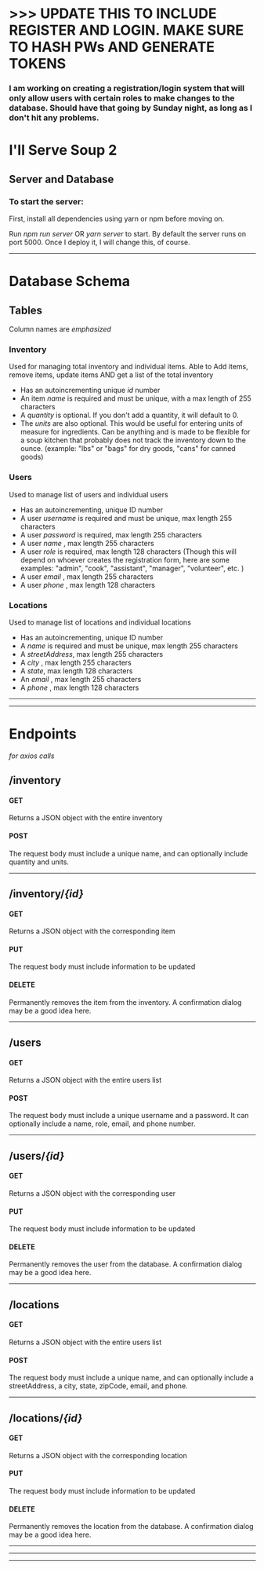 # >>> UPDATE THIS TO INCLUDE REGISTER AND LOGIN. MAKE SURE TO HASH PWs AND GENERATE TOKENS

### I am working on creating a registration/login system that will only allow users with certain roles to make changes to the database. Should have that going by Sunday night, as long as I don't hit any problems.

# I'll Serve Soup 2

## Server and Database

### To start the server:

First, install all dependencies using yarn or npm before moving on.

Run _npm run server_ OR _yarn server_ to start. By default the server runs on port 5000. Once I deploy it, I will change this, of course.

---

# **Database Schema**

## Tables

Column names are _emphasized_

### Inventory

Used for managing total inventory and individual items. Able to Add items, remove items, update items AND get a list of the total inventory

-   Has an autoincrementing unique _*id*_ number
-   An item _*name*_ is required and must be unique, with a max length of 255 characters
-   A _*quantity*_ is optional. If you don't add a quantity, it will default to 0.
-   The _*units*_ are also optional. This would be useful for entering units of measure for ingredients. Can be anything and is made to be flexible for a soup kitchen that probably does not track the inventory down to the ounce. (example: "lbs" or "bags" for dry goods, "cans" for canned goods)

### Users

Used to manage list of users and individual users

-   Has an autoincrementing, unique ID number
-   A user _*username*_ is required and must be unique, max length 255 characters
-   A user _*password*_ is required, max length 255 characters
-   A user _*name*_ , max length 255 characters
-   A user _*role*_ is required, max length 128 characters (Though this will depend on whoever creates the registration form, here are some examples: "admin", "cook", "assistant", "manager", "volunteer", etc. )
-   A user _*email*_ , max length 255 characters
-   A user _*phone*_ , max length 128 characters

### Locations

Used to manage list of locations and individual locations

-   Has an autoincrementing, unique ID number
-   A _*name*_ is required and must be unique, max length 255 characters
-   A _*streetAddress*_, max length 255 characters
-   A _*city*_ , max length 255 characters
-   A _*state*_, max length 128 characters
-   An _*email*_ , max length 255 characters
-   A _*phone*_ , max length 128 characters

---

---

# **Endpoints**

_for axios calls_

## /inventory

#### GET

Returns a JSON object with the entire inventory

#### POST

The request body must include a unique name, and can optionally include quantity and units.

---

## /inventory/_{id}_

#### GET

Returns a JSON object with the corresponding item

#### PUT

The request body must include information to be updated

#### DELETE

Permanently removes the item from the inventory. A confirmation dialog may be a good idea here.

---

## /users

#### GET

Returns a JSON object with the entire users list

#### POST

The request body must include a unique username and a password. It can optionally include a name, role, email, and phone number.

---

## /users/_{id}_

#### GET

Returns a JSON object with the corresponding user

#### PUT

The request body must include information to be updated

#### DELETE

Permanently removes the user from the database. A confirmation dialog may be a good idea here.

---

## /locations

#### GET

Returns a JSON object with the entire users list

#### POST

The request body must include a unique name, and can optionally include a streetAddress, a city, state, zipCode, email, and phone.

---

## /locations/_{id}_

#### GET

Returns a JSON object with the corresponding location

#### PUT

The request body must include information to be updated

#### DELETE

Permanently removes the location from the database. A confirmation dialog may be a good idea here.

---

---

---
